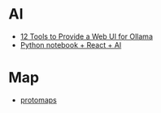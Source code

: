 # AI
- [12 Tools to Provide a Web UI for Ollama](https://itsfoss.com/ollama-web-ui-tools/?ref=dailydev)
- [Python notebook + React + AI](https://github.com/squaredtechnologies/thread?ref=dailydev)

# Map 
- [protomaps](https://protomaps.com/)

# 

